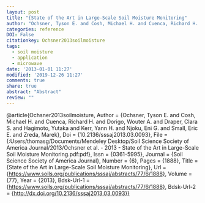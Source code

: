 ```yaml
---
layout: post
title: "{State of the Art in Large-Scale Soil Moisture Monitoring"
author: "Ochsner, Tyson E. and Cosh, Michael H. and Cuenca, Richard H. and Dorigo, Wouter A. and Draper, Clara S. and Hagimoto, Yutaka and Kerr, Yann H. and Njoku, Eni G. and Small, Eric E. and Zreda, Marek"
categories: reference
DOI: False
citationkey: Ochsner2013soilmoisture
tags:
  - soil moisture
  - application
  - microwave
date: '2013-01-01 11:27'
modified: '2019-12-26 11:27'
comments: true
share: true
abstract: "Abstract"
review: ""
---
```

@article{Ochsner2013soilmoisture,
	Author = {Ochsner, Tyson E. and Cosh, Michael H. and Cuenca, Richard H. and Dorigo, Wouter A. and Draper, Clara S. and Hagimoto, Yutaka and Kerr, Yann H. and Njoku, Eni G. and Small, Eric E. and Zreda, Marek},
	Doi = {10.2136/sssaj2013.03.0093},
	File = {:Users/thomasg/Documents/Mendeley Desktop/Soil Science Society of America Journal/2013/Ochsner et al. - 2013 - State of the Art in Large-Scale Soil Moisture Monitoring.pdf:pdf},
	Issn = {0361-5995},
	Journal = {Soil Science Society of America Journal},
	Number = {6},
	Pages = {1888},
	Title = {State of the Art in Large-Scale Soil Moisture Monitoring},
	Url = {https://www.soils.org/publications/sssaj/abstracts/77/6/1888},
	Volume = {77},
	Year = {2013},
	Bdsk-Url-1 = {https://www.soils.org/publications/sssaj/abstracts/77/6/1888},
	Bdsk-Url-2 = {http://dx.doi.org/10.2136/sssaj2013.03.0093}}
